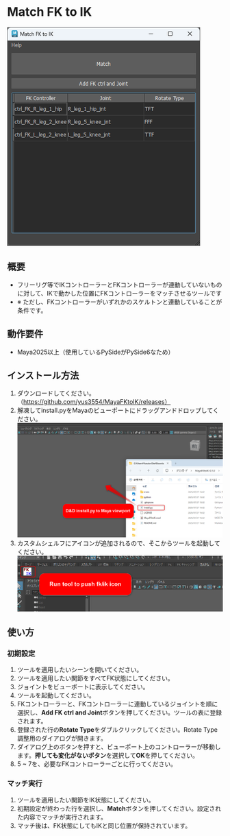# Match FK to IK

![screenshot](images/tool.png)

## 概要

- フリーリグ等でIKコントローラーとFKコントローラーが連動していないものに対して、IKで動かした位置にFKコントローラーをマッチさせるツールです
- ※ ただし、FKコントローラーがいずれかのスケルトンと連動していることが条件です。

## 動作要件

- Maya2025以上（使用しているPySideがPySide6なため）

## インストール方法

1. ダウンロードしてください。（https://github.com/yus3554/MayaFKtoIK/releases）
2. 解凍してinstall.pyをMayaのビューポートにドラッグアンドドロップしてください。![screenshot](images/drag_and_drop_install.py.png)
3. カスタムシェルフにアイコンが追加されるので、そこからツールを起動してください。![screenshot](images/run_tool.png)

## 使い方

### 初期設定

1. ツールを適用したいシーンを開いてください。
2. ツールを適用したい関節をすべてFK状態にしてください。
3. ジョイントをビューポートに表示してください。
4. ツールを起動してください。
5. FKコントローラーと、FKコントローラーに連動しているジョイントを順に選択し、**Add FK ctrl and Joint**ボタンを押してください。ツールの表に登録されます。
6. 登録された行の**Rotate Type**をダブルクリックしてください。Rotate Type調整用のダイアログが開きます。
7. ダイアログ上のボタンを押すと、ビューポート上のコントローラーが移動します。**押しても変化がないボタン**を選択して**OK**を押してください。
8. 5 ~ 7を、必要なFKコントローラーごとに行ってください。

### マッチ実行

1. ツールを適用したい関節をIK状態にしてください。
2. 初期設定が終わった行を選択し、**Match**ボタンを押してください。設定された内容でマッチが実行されます。
3. マッチ後は、FK状態にしてもIKと同じ位置が保持されています。
